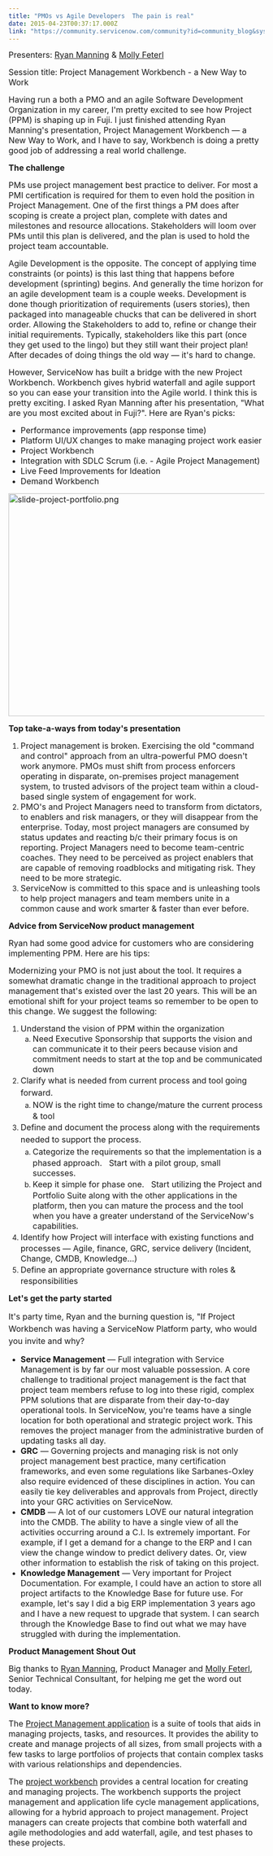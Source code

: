 ```yaml
---
title: "PMOs vs Agile Developers  The pain is real"
date: 2015-04-23T00:37:17.000Z
link: "https://community.servicenow.com/community?id=community_blog&sys_id=c01d6ea5dbd0dbc01dcaf3231f9619e4"
---
```

<p><span style="font-size: 12pt;">Presenters: <a title="" _jive_internal="true" href="/community?id=community_user_profile&user=4492d22ddbd81fc09c9ffb651f961909">Ryan Manning</a> &amp; <a title="" _jive_internal="true" href="/community?id=community_user_profile&user=fc63d2a9db1c1fc09c9ffb651f96196f">Molly Feterl</a></span></p><p><span style="font-size: 12pt;">Session title: Project Management Workbench - a New Way to Work</span></p><p></p><p><span style="font-size: 12pt;">Having run a both a PMO and an agile Software Development Organization in my career, I'm pretty excited to see how Project (PPM) is shaping up in Fuji. I just finished attending Ryan Manning's presentation, Project Management Workbench — a New Way to Work, and I have to say, Workbench is doing a pretty good job of addressing a real world challenge.</span></p><p></p><p><span style="font-size: 12pt;"><strong>The challenge</strong></span></p><p><span style="font-size: 12pt;">PMs use project management best practice to deliver. For most a PMI certification is required for them to even hold the position in Project Management. One of the first things a PM does after scoping is create a project plan, complete with dates and milestones and resource allocations. Stakeholders will loom over PMs until this plan is delivered, and the plan is used to hold the project team accountable.</span></p><p></p><p><span style="font-size: 12pt;">Agile Development is the opposite. The concept of applying time constraints (or points) is this last thing that happens before development (sprinting) begins. And generally the time horizon for an agile development team is a couple weeks. Development is done though prioritization of requirements (users stories), then packaged into manageable chucks that can be delivered in short order. Allowing the Stakeholders to add to, refine or change their initial requirements. Typically, stakeholders like this part (once they get used to the lingo) but they still want their project plan! After decades of doing things the old way — it's hard to change.</span></p><p></p><p><span style="font-size: 12pt;">However, ServiceNow has built a bridge with the new Project Workbench. Workbench gives hybrid waterfall and agile support so you can ease your transition into the Agile world. I think this is pretty exciting. I asked Ryan Manning after his presentation, "What are you most excited about in Fuji?". Here are Ryan's picks:</span></p><ul><li><span style="font-size: 12pt;">Performance improvements (app response time)</span></li><li><span style="font-size: 12pt;">Platform UI/UX changes to make managing project work easier</span></li><li><span style="font-size: 12pt;">Project Workbench</span></li><li><span style="font-size: 12pt;">Integration with SDLC Scrum (i.e. - Agile Project Management)</span></li><li><span style="font-size: 12pt;">Live Feed Improvements for Ideation</span></li><li><span style="font-size: 12pt;">Demand Workbench</span></li></ul><p></p><p><span style="font-size: 12pt;"><img   alt="slide-project-portfolio.png" class="image-0 jive-image" src="339f9442db5057049c9ffb651f961915.iix" style="height: 438px; width: 620px;"/></span></p><p></p><p><span style="font-size: 12pt;"><strong>Top take-a-ways from today's presentation</strong></span></p><ol><li><span style="font-size: 12pt;">Project management is broken. Exercising the old "command and control" approach from an ultra-powerful PMO doesn't work anymore. PMOs must shift from process enforcers operating in disparate, on-premises project management system, to trusted advisors of the project team within a cloud-based single system of engagement for work.</span></li><li><span style="font-size: 12pt;">PMO's and Project Managers need to transform from dictators, to enablers and risk managers, or they will disappear from the enterprise. Today, most project managers are consumed by status updates and reacting b/c their primary focus is on reporting. Project Managers need to become team-centric coaches. They need to be perceived as project enablers that are capable of removing roadblocks and mitigating risk. They need to be more strategic.</span></li><li><span style="font-size: 12pt;">ServiceNow is committed to this space and is unleashing tools to help project managers and team members unite in a common cause and work smarter &amp; faster than ever before.</span></li></ol><p></p><p><span style="font-size: 12pt;"><strong>Advice from ServiceNow product management</strong></span></p><p><span style="font-size: 12pt;">Ryan had some good advice for customers who are considering implementing PPM. Here are his tips:</span></p><p></p><p><span style="font-size: 12pt;">Modernizing your PMO is not just about the tool. It requires a somewhat dramatic change in the traditional approach to project management that's existed over the last 20 years. This will be an emotional shift for your project teams so remember to be open to this change. We suggest the following:</span></p><ol><li><span style="font-size: 12pt;">Understand the vision of PPM within the organization</span><ol style="list-style-type: lower-alpha;"><li><span style="font-size: 12pt;">Need Executive Sponsorship that supports the vision and can communicate it to their peers because vision and commitment needs to start at the top and be communicated down</span></li></ol></li><li><span style="font-size: 12pt; line-height: 1.5em;">Clarify what is needed from current process and tool going forward.   </span><ol style="list-style-type: lower-alpha;"><li><span style="font-size: 12pt; line-height: 1.5em;">NOW is the right time to change/mature the current process &amp; tool</span></li></ol></li><li><span style="font-size: 12pt; line-height: 1.5em;">Define and document the process along with the requirements needed to support the process.</span><ol style="list-style-type: lower-alpha;"><li><span style="font-size: 12pt; line-height: 1.5em;">Categorize the requirements so that the implementation is a phased approach.   Start with a pilot group, small successes.</span></li><li><span style="font-size: 12pt; line-height: 1.5em;">Keep it simple for phase one.   Start utilizing the Project and Portfolio Suite along with the other applications in the platform, then you can mature the process and the tool when you have a greater understand of the ServiceNow's capabilities.</span></li></ol></li><li><span style="font-size: 12pt; line-height: 1.5em;">Identify how Project will interface with existing functions and processes — Agile, finance, GRC, service delivery (Incident, Change, CMDB, Knowledge…)</span></li><li><span style="font-size: 12pt; line-height: 1.5em;">Define an appropriate governance structure with roles &amp; responsibilities</span></li></ol><p></p><p><span style="font-size: 12pt;"><strong>Let's get the party started</strong></span></p><p><span style="font-size: 12pt; line-height: 1.5em;">It's party time, Ryan and the burning question is, "If Project Workbench was having a ServiceNow Platform party, who would you invite and why?</span></p><ul><li><span style="font-size: 12pt;"><strong>Service Management</strong> — Full integration with Service Management is by far our most valuable possession. A core challenge to traditional project management is the fact that project team members refuse to log into these rigid, complex PPM solutions that are disparate from their day-to-day operational tools. In ServiceNow, you're teams have a single location for both operational and strategic project work. This removes the project manager from the administrative burden of updating tasks all day.</span></li><li><span style="font-size: 12pt;"><strong>GRC</strong> — Governing projects and managing risk is not only project management best practice, many certification frameworks, and even some regulations like Sarbanes-Oxley also require evidenced of these disciplines in action. You can easily tie key deliverables and approvals from Project, directly into your GRC activities on ServiceNow.</span></li><li><span style="font-size: 12pt;"><strong>CMDB</strong> — A lot of our customers LOVE our natural integration into the CMDB. The ability to have a single view of all the activities occurring around a C.I. Is extremely important. For example, if I get a demand for a change to the ERP and I can view the change window to predict delivery dates. Or, view other information to establish the risk of taking on this project.</span></li><li><span style="font-size: 12pt;"><strong>Knowledge Management</strong> — Very important for Project Documentation. For example, I could have an action to store all project artifacts to the Knowledge Base for future use. For example, let's say I did a big ERP implementation 3 years ago and I have a new request to upgrade that system. I can search through the Knowledge Base to find out what we may have struggled with during the implementation.</span></li></ul><p></p><p><span style="font-size: 12pt;"><strong>Product Management Shout Out</strong></span></p><p><span style="font-size: 12pt;">Big thanks to <a title="" _jive_internal="true" href="/community?id=community_user_profile&user=4492d22ddbd81fc09c9ffb651f961909">Ryan Manning</a>, Product Manager and <a title="" _jive_internal="true" href="/community?id=community_user_profile&user=fc63d2a9db1c1fc09c9ffb651f96196f">Molly Feterl</a>, Senior Technical Consultant, for helping me get the word out today.</span></p><p></p><p><span style="font-size: 12pt;"><strong>Want to know more?</strong></span></p><p><span style="font-size: 12pt;">The <a title="ki.servicenow.com/index.php?title=Project_Management" href="http://wiki.servicenow.com/index.php?title=Project_Management">Project Management application</a> is a suite of tools that aids in managing projects, tasks, and resources. It provides the ability to create and manage projects of all sizes, from small projects with a few tasks to large portfolios of projects that contain complex tasks with various relationships and dependencies.</span></p><p></p><p><span style="font-size: 12pt;">The <a title="ki.servicenow.com/index.php?title=Project_Workbench" href="http://wiki.servicenow.com/index.php?title=Project_Workbench">project workbench</a> provides a central location for creating and managing projects. The workbench supports the project management and application life cycle management applications, allowing for a hybrid approach to project management. Project managers can create projects that combine both waterfall and agile methodologies and add waterfall, agile, and test phases to these projects.</span></p>